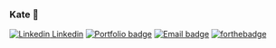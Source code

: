 ### Kate :wave: 

[![Linkedin](https://i.stack.imgur.com/gVE0j.png) Linkedin](https://www.linkedin.com/in/kate-mcgee)
[![Portfolio badge](https://img.shields.io/badge/portfolio-✨-brightgreen)](https://kateann19.github.io/)
[![Email badge](https://img.shields.io/badge/✉️-email-brightgreen)](mailto:mcgeehee@gmail.com)
[![forthebadge](https://forthebadge.com/images/badges/built-with-love.svg)](https://forthebadge.com)



<!--
**KateAnn19/kateann19** is a ✨ _special_ ✨ repository because its `README.md` (this file) appears on your GitHub profile.

Here are some ideas to get you started:

- 🔭 I’m currently working on ...
- 🌱 I’m currently learning ...
- 👯 I’m looking to collaborate on ...
- 🤔 I’m looking for help with ...
- 💬 Ask me about ...
- 📫 How to reach me: ...
- 😄 Pronouns: ...
- ⚡ Fun fact: ...
-->

